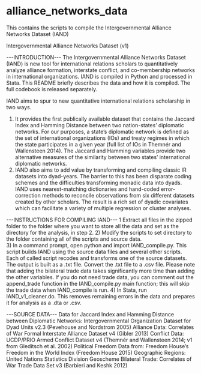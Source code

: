 # alliance_networks_data
This contains the scripts to compile the Intergovernmental Alliance Networks Dataset (IAND)

Intergovernmental Alliance Networks Dataset (v1)

---INTRODUCTION---
The Intergovernmental Alliance Networks Dataset (IAND) is new tool for international relations scholars to quantitatively analyze alliance formation, interstate conflict, and co-membership networks in international organizations.  IAND is compiled in Python and processed in Stata.  This README briefly describes the data and how it is compiled.  The full codebook is released separately.

IAND aims to spur to new quantitative international relations scholarship in two ways.  
1) It provides the first publically available dataset that contains the Jaccard Index and Hamming Distance between two nation-states’ diplomatic networks.  For our purposes, a state’s diplomatic network is defined as the set of international organizations (IOs) and treaty regimes in which the state participates in a given year (full list of IOs in Themnér and Wallensteen 2014).  The Jaccard and Hamming variables provide two alternative measures of the similarity between two states’ international diplomatic networks.
2) IAND also aims to add value by transforming and compiling classic IR datasets into dyad-years.  The barrier to this has been disparate coding schemes and the difficulties transforming monadic data into dyads.  IAND uses nearest-matching dictionaries and hand-coded error-correction methods to reconcile observations from six different datasets created by other scholars.  The result is a rich set of dyadic covariates which can facilitate a variety of multiple regression or cluster analyses.

---INSTRUCTIONS FOR COMPILING IAND---
1 Extract all files in the zipped folder to the folder where you want to store all the data and set as the directory for the analysis, in step 2.
2) Modify the scripts to set directory to the folder containing all of the scripts and source data.  
3) In a command prompt, open python and import IAND_compile.py. This script builds IAND using the source data files and several other scripts. Each of called script recodes and transforms one of the source datasets. The output is built as a .txt file. Convert the .txt file to a .csv file.  Please note that adding the bilateral trade data takes significantly more time than adding the other variables.  If you do not need trade data, you can comment out the append_trade function in the IAND_compile.py main function; this will skip the trade data when IAND_compile is run.
4) In Stata, run IAND_v1_cleaner.do.  This removes remaining errors in the data and prepares it for analysis as a .dta or .csv.

---SOURCE DATA---
Data for Jaccard Index and Hamming Distance between Diplomatic Networks:  Intergovernmental Organization Dataset for Dyad Units v2.3 (Pevehouse and Nordstrom 2005)
Alliance Data: Correlates of War Formal Interstate Alliance Dataset v4 (Gibler 2013)
Conflict Data: UCDP/PRIO Armed Conflict Dataset v4 (Themnér and Wallensteen 2014; v1 from Gleditsch et al. 2002)
Political Freedom Data from: Freedom House’s Freedom in the World Index (Freedom House 2015)
Geographic Regions: United Nations Statistics Division Geoscheme
Bilateral Trade: Correlates of War Trade Data Set v3 (Barbieri and Keshk 2012)

